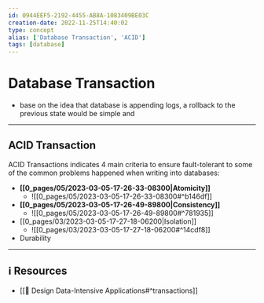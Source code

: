 ```yaml
---
id: 0944EEF5-2192-4455-AB8A-1083409BE03C
creation-date: 2022-11-25T14:40:02 
type: concept
alias: ['Database Transaction', 'ACID']
tags: [database]
---
```


# Database Transaction 


- base on the idea that database is appending logs, a rollback to the previous state would be simple and 

---
## ACID Transaction
ACID Transactions indicates 4 main criteria to ensure fault-tolerant to some of the common problems happened when writing into databases: 
- **[[0_pages/05/2023-03-05-17-26-33-08300|Atomicity]]**
	- ![[0_pages/05/2023-03-05-17-26-33-08300#^b146df]]
- **[[0_pages/05/2023-03-05-17-26-49-89800|Consistency]]**
	- ![[0_pages/05/2023-03-05-17-26-49-89800#^781935]]
- [[0_pages/03/2023-03-05-17-27-18-06200|Isolation]]
	- ![[0_pages/03/2023-03-05-17-27-18-06200#^14cdf8]]
- Durability




---
## ℹ️ Resources
- [[📕 Design Data-Intensive Applications#^transactions]]